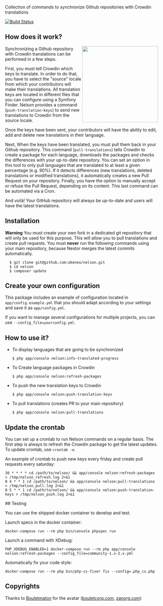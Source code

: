 Collection of commands to synchronize Github repositories with Crowdin translations

[![Build Status](https://travis-ci.org/akeneo/nelson.svg?branch=master)](https://travis-ci.org/akeneo/nelson)


## How does it work?

<img align="right" src="nelson.png" width="250"/>

Synchronizing a Github repository with Crowdin translations can be performed in a few steps.

First, you must tell Crowdin which keys to translate. In order to do that, you have to select the "source" locale from which your contributors will make their translations.
All translation keys are located in different files that you can configure using a Symfony Finder.
Nelson provides a command (`push-translation-keys`) to send new translations to Crowdin from the source locale.

Once the keys have been sent, your contributors will have the ability to edit, add and delete new translations in their language.

Next, When the keys have been translated, you must pull them back in your Github repository. 
This command (`pull-translations`) tells Crowdin to create a package for each language, downloads the packages and checks the differences with your up-to-date repository.
You can set an option in this tool to only pull languages that are translated to at least a given percentage (e.g. 90%).
If it detects differences (new translations, deleted translations or modified translations), it automatically creates a new Pull Request on your repository.
Finally, you have the option to manually accept or refuse the Pull Request, depending on its content. This last command can be automated via a Cron.

And voilà! Your GitHub repository will always be up-to-date and users will have the latest translations.

## Installation

**Warning** You must create your own fork in a dedicated git repository that will only be used for this purpose. This will allow you to pull translations and create pull requests.
You must **never** run the following commands using your main repository, because Nestor merges the latest commits automatically.

```
  $ git clone git@github.com:akeneo/nelson.git
  $ cd nelson
  $ composer update
```

## Create your own configuration

This package includes an example of configuration located in `app/config.example.yml` that you should adapt according to your settings and save it as `app/config.yml`.

If you want to manage several configurations for multiple projects, you can use `--config_file=yourconfig.yml`.

## How to use it?

- To display languages that are going to be synchronized

  `$ php app/console nelson:info-translated-progress`

- To Create language packages in Crowdin

  `$ php app/console nelson:refresh-packages`

- To push the new translation keys to Crowdin

  `$ php app/console nelson:push-translation-keys`

- To pull translations (creates PR to your main repository)

  `$ php app/console nelson:pull-translations`


## Update the crontab

You can set up a crontab to run Nelson commands on a regular basis.
The first step is always to refresh the Crowdin package to get the latest updates.
To update crontab, use `crontab -e`.

An example of crontab to push new keys every friday and create pull requests every saturday:
```
30 * * * * cd /path/to/nelson/ && app/console nelson:refresh-packages > /tmp/nelson_refresh.log 2>&1
0 4 * * 1 cd /path/to/nelson/ && app/console nelson:pull-translations > /tmp/nelson_pull.log 2>&1
0 5 * * 1 cd /path/to/nelson/ && app/console nelson:push-translation-keys > /tmp/nelson_push.log 2>&1
```

## Testing

You can use the shipped docker container to develop and test.

Launch specs in the docker container:
```
docker-compose run --rm php bin/console phpspec run
```

Launch a command with XDebug:
```
PHP_XDEBUG_ENABLED=1 docker-compose run --rm php app/console nelson:refresh-packages --config_file=community-1.x-2.x.yml
```

Automatically fix your code style:
```
docker-compose run --rm php bin/php-cs-fixer fix --config=.php_cs.php
```

## Copyrights

Thanks to [Bouletmaton](http://www.zanorg.net/bouletmaton/) for the avatar ([bouletcorp.com](http://www.bouletcorp.com/), 
[zanorg.com](http://www.zanorg.com/))

